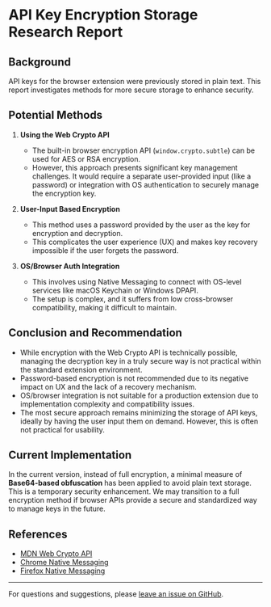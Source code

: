 # API Key Encryption Storage Research Report

## Background
API keys for the browser extension were previously stored in plain text. This report investigates methods for more secure storage to enhance security.

## Potential Methods

1.  **Using the Web Crypto API**
    - The built-in browser encryption API (`window.crypto.subtle`) can be used for AES or RSA encryption.
    - However, this approach presents significant key management challenges. It would require a separate user-provided input (like a password) or integration with OS authentication to securely manage the encryption key.

2.  **User-Input Based Encryption**
    - This method uses a password provided by the user as the key for encryption and decryption.
    - This complicates the user experience (UX) and makes key recovery impossible if the user forgets the password.

3.  **OS/Browser Auth Integration**
    - This involves using Native Messaging to connect with OS-level services like macOS Keychain or Windows DPAPI.
    - The setup is complex, and it suffers from low cross-browser compatibility, making it difficult to maintain.

## Conclusion and Recommendation
- While encryption with the Web Crypto API is technically possible, managing the decryption key in a truly secure way is not practical within the standard extension environment.
- Password-based encryption is not recommended due to its negative impact on UX and the lack of a recovery mechanism.
- OS/browser integration is not suitable for a production extension due to implementation complexity and compatibility issues.
- The most secure approach remains minimizing the storage of API keys, ideally by having the user input them on demand. However, this is often not practical for usability.

## Current Implementation
In the current version, instead of full encryption, a minimal measure of **Base64-based obfuscation** has been applied to avoid plain text storage. This is a temporary security enhancement. We may transition to a full encryption method if browser APIs provide a secure and standardized way to manage keys in the future.

## References
- [MDN Web Crypto API](https://developer.mozilla.org/en-US/docs/Web/API/Web_Crypto_API)
- [Chrome Native Messaging](https://developer.chrome.com/docs/apps/nativeMessaging/)
- [Firefox Native Messaging](https://developer.mozilla.org/en-US/docs/Mozilla/Add-ons/WebExtensions/Native_messaging)

---

For questions and suggestions, please <a href="https://github.com/git-ek/neo-chatgpt-browser-extension/issues">leave an issue on GitHub</a>.
